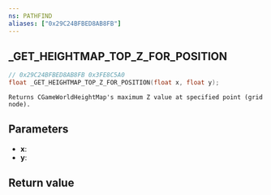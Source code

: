 ```yaml
---
ns: PATHFIND
aliases: ["0x29C24BFBED8AB8FB"]
---
```

## _GET_HEIGHTMAP_TOP_Z_FOR_POSITION

```c
// 0x29C24BFBED8AB8FB 0x3FE8C5A0
float _GET_HEIGHTMAP_TOP_Z_FOR_POSITION(float x, float y);
```

```
Returns CGameWorldHeightMap's maximum Z value at specified point (grid node).
```

## Parameters
* **x**: 
* **y**: 

## Return value

